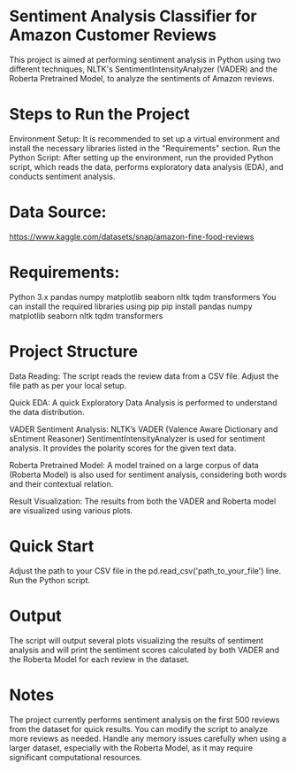 
# Sentiment Analysis Classifier for Amazon Customer Reviews

This project is aimed at performing sentiment analysis in Python using two different techniques, NLTK's SentimentIntensityAnalyzer (VADER) and the Roberta Pretrained Model, to analyze the sentiments of Amazon reviews.

# Steps to Run the Project
Environment Setup: It is recommended to set up a virtual environment and install the necessary libraries listed in the "Requirements" section.
Run the Python Script: After setting up the environment, run the provided Python script, which reads the data, performs exploratory data analysis (EDA), and conducts sentiment analysis.

# Data Source:
https://www.kaggle.com/datasets/snap/amazon-fine-food-reviews 

# Requirements: 
Python 3.x
pandas
numpy
matplotlib
seaborn
nltk
tqdm
transformers
You can install the required libraries using pip
pip install pandas numpy matplotlib seaborn nltk tqdm transformers

# Project Structure
Data Reading: The script reads the review data from a CSV file. Adjust the file path as per your local setup.

Quick EDA: A quick Exploratory Data Analysis is performed to understand the data distribution.

VADER Sentiment Analysis: NLTK’s VADER (Valence Aware Dictionary and sEntiment Reasoner) SentimentIntensityAnalyzer is used for sentiment analysis. It provides the polarity scores for the given text data.

Roberta Pretrained Model: A model trained on a large corpus of data (Roberta Model) is also used for sentiment analysis, considering both words and their contextual relation.

Result Visualization: The results from both the VADER and Roberta model are visualized using various plots.

# Quick Start
Adjust the path to your CSV file in the pd.read_csv('path_to_your_file') line.
Run the Python script.

# Output
The script will output several plots visualizing the results of sentiment analysis and will print the sentiment scores calculated by both VADER and the Roberta Model for each review in the dataset.

# Notes
The project currently performs sentiment analysis on the first 500 reviews from the dataset for quick results. You can modify the script to analyze more reviews as needed.
Handle any memory issues carefully when using a larger dataset, especially with the Roberta Model, as it may require significant computational resources.
